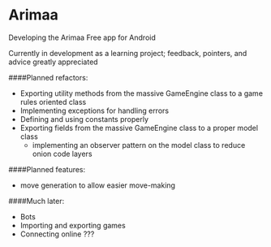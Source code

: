 Arimaa
======

Developing the Arimaa Free app for Android

Currently in development as a learning project; feedback, pointers, and advice greatly appreciated

####Planned refactors:
  - Exporting utility methods from the massive GameEngine class to a game rules oriented class
  - Implementing exceptions for handling errors
  - Defining and using constants properly
  - Exporting fields from the massive GameEngine class to a proper model class
    - implementing an observer pattern on the model class to reduce onion code layers
  
####Planned features:
  - move generation to allow easier move-making
  
####Much later:
  - Bots
  - Importing and exporting games
  - Connecting online ???
